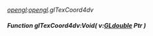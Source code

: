 _[opengl](../../modules/opengl/opengl-module.md):[opengl](../../modules/opengl/opengl-module.md).glTexCoord4dv_
##### Function glTexCoord4dv:Void( v:[GLdouble](../../modules/opengl/opengl-gldouble.md) Ptr )

